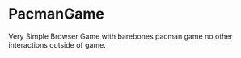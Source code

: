 # PacmanGame
Very Simple Browser Game with barebones pacman game no other interactions outside of game.
